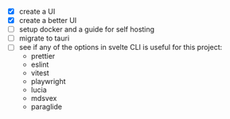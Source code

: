 - [x] create a UI
- [x] create a better UI
- [ ] setup docker and a guide for self hosting
- [ ] migrate to tauri
- [ ] see if any of the options in svelte CLI is useful for this project:
  - prettier
  - eslint
  - vitest
  - playwright
  - lucia
  - mdsvex
  - paraglide
